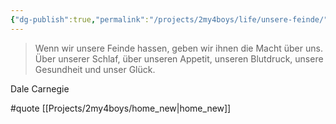 ```yaml
---
{"dg-publish":true,"permalink":"/projects/2my4boys/life/unsere-feinde/"}
---
```


> Wenn wir unsere Feinde hassen, geben wir ihnen die Macht über uns. Über unserer Schlaf, über unseren Appetit, unseren Blutdruck, unsere Gesundheit und unser Glück.

Dale Carnegie

#quote 
[[Projects/2my4boys/home_new\|home_new]]